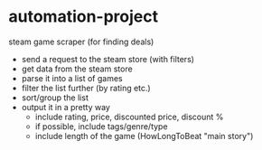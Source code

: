 # automation-project

steam game scraper (for finding deals)

* send a request to the steam store (with filters)
* get data from the steam store
* parse it into a list of games
* filter the list further (by rating etc.)
* sort/group the list
* output it in a pretty way
  * include rating, price, discounted price, discount %
  * if possible, include tags/genre/type
  * include length of the game (HowLongToBeat "main story")
